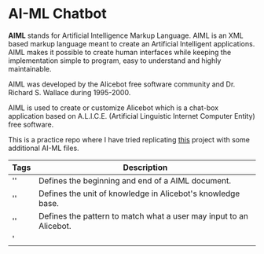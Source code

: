 # AI-ML Chatbot

**AIML** stands for Artificial Intelligence Markup Language. AIML is an XML based markup language meant to create an Artificial Intelligent applications. AIML makes it possible to create human interfaces while keeping the implementation simple to program, easy to understand and highly maintainable. 

AIML was developed by the Alicebot free software community and Dr. Richard S. Wallace during 1995-2000. 

AIML is used to create or customize Alicebot which is a chat-box application based on A.L.I.C.E. (Artificial Linguistic Internet Computer Entity) free software.

This is a practice repo where I have tried replicating [this](https://github.com/sohelamin/chatbot) project with some additional AI-ML files.

| Tags | Description |
| ----- | ---- |
| '<aiml>' | Defines the beginning and end of a AIML document. |
| '<category>' | Defines the unit of knowledge in Alicebot's knowledge base. |
| '<pattern>' | Defines the pattern to match what a user may input to an Alicebot. |
| '<template>' | Defines the response of an Alicebot to user's input. |
| '<star>' | Used to match wild card * character(s) in the <pattern> Tag. |
| '<srai>' | Multipurpose tag, used to call/match the other categories. |

### Requirements
    Python = 2.x.x
    Flask
    Aiml
    pip

## Installation

1. Clone and navigate to chatbot directory.

2. Install the required packages.
    ```bash
    pip install -r requirements.txt
    ```

3. Run the python server.
    ```bash
    python main.py
    ```
4. Open **http://127.0.0.1:5000** or **http://localhost:5000** in your browser.

5. You're done and let's chat with your Robot via browser.

## Screenshot




##### References
1. https://www.tutorialspoint.com/aiml/
2. https://www.devdungeon.com/content/ai-chat-bot-python-aiml

